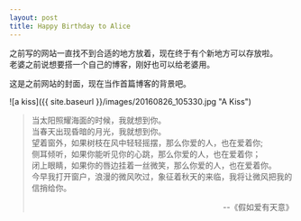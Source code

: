 ```yaml
---
layout: post
title: Happy Birthday to Alice
---
```

 
之前写的网站一直找不到合适的地方放着，现在终于有个新地方可以存放啦。  
老婆之前说想要搭一个自己的博客，刚好也可以给老婆用。

这是之前网站的封面，现在当作首篇博客的背景吧。

![a kiss]({{ site.baseurl }}/images/20160826_105330.jpg "A Kiss")

> 当太阳照耀海面的时候，我就想到你。<br>
> 当春天出现昏暗的月光，我就想到你。<br>
> 望着窗外，如果树枝在风中轻轻摇摆，那么你爱的人，也在爱着你;<br>
> 侧耳倾听，如果你能听见你的心跳，那么你爱的人，也在爱着你；<br>
> 闭上眼睛，如果你的唇边挂着一丝微笑，那么你爱的人，也在爱着你。<br>
> 今早我打开窗户，浪漫的微风吹过，象征着秋天的来临，我将让微风把我的信捎给你。
> <div style="text-align: right"> --《假如爱有天意》 </div>